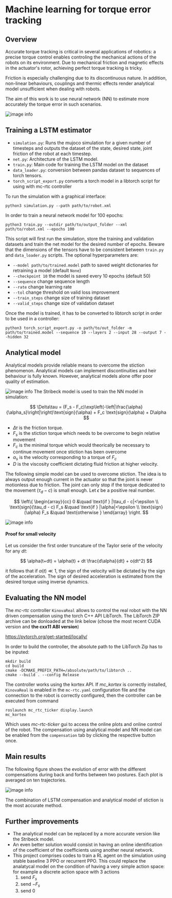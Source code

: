 # Machine learning for torque error tracking



## Overview

Accurate torque tracking is critical in several applications of robotics: a precise torque control enables controling the mechanical actions of the robots on its environment. Due to mechanical friction and magnetic effects in the actuator's rotor, achieving perfect torque tracking is tricky.

Friction is especially challenging due to its discontinuous nature. In addition, non-linear behaviours, couplings and thermic effects render analytical model unsufficient when dealing with robots.

The aim of this work is to use neural network (NN) to estimate more accurately the torque error in such scenarios. 

![image info](./img/Stribeck_real.png)

## Training a LSTM estimator

* `simulation.py`: Runs the mujoco simulation for a given number of timesteps and outputs the dataset of the state, desired state, joint friction of the robot  at each timestep.
* `net.py`: Architecture of the LSTM model.
* `train.py`: Main code for training the LSTM model on the dataset
* `data_loader.py`: conversion between pandas dataset to sequences of torch tensors.
* `torch_script_export.py` converts a torch model in a libtorch script for using with mc-rtc controller

To run the simulation with a graphical interface:
```
python3 simulation.py --path path/to/robot.xml
```

In order to train a neural network model for 100 epochs:
```
python3 train.py --outdir path/to/output_folder --xml path/to/robot.xml --epochs 100 
```
This script will first run the simulation, store the training and validation datasets and train the net model for the desired number of epochs. Beware that the dimensions of the tensors have to be consistent between `train.py` and `data_loader.py` scripts. The optional hyperparameters are:

* `--model path/to/trained.model` path to saved weight dictionaries for retraining a model (default `None`)
* `--checkpoint 10` the model is saved every 10 epochs (default 50)
* `--sequence` change sequence length
* `--rate` change learning rate 
* `--tol` change threshold on valid loss improvement
* `--train_steps` change size of training dataset
* `--valid_steps` change size of validation dataset

Once the model is trained, it has to be converted to libtorch script in order to be used in a controller:
```
python3 torch_script_export.py -o path/to/out_folder -m path/to/trained.model --sequence 10 --layers 2 --input 28 --output 7 --hidden 32
```

## Analytical model

Analytical models provide reliable means to overcome the stiction phenomenon. Analytical models can implement discontinuities and heir behaviour is fully known. However, analytical models alone offer poor quality of estimation.

![image info](./img/Stribeck.png)
The Stribeck model is used to train the NN model in simulation:

$$
\Delta\tau = (F_s - F_c)\exp\left(-\left|\frac{\alpha}{\alpha_s}\right|\right)\text{sign}(\alpha) + F_c \text{sign}(\alpha) + D\alpha
$$

* $\Delta \tau$ is the friction torque.
* $F_s$ is the stiction torque which needs to be overcome to begin relative movement
* $F_c$ is the minimal torque which would theorically be necessary to continue movement once stiction has been overcome
* $\alpha_s$ is the velocity corresponding to a torque of $F_c$
* $D$  is the viscosity coefficient dictating fluid friction at higher velocity.


The following simple model can be used to overcome stiction. The idea is to always output enough current in the actuator so that the joint is never motionless due to friction. The joint can only stop if the torque dedicated to the movement $(\tau_d-c)$ is small enough. Let $\epsilon$ be a positive real number.

$$
\left\{ \begin{array}{cc}
0 &\quad \text{if } |\tau_d - c|<\epsilon \\
\text{sign}(\tau_d - c) F_s &\quad \text{if } |\alpha|<\epsilon  \\
 \text{sign}(\alpha) F_s &\quad \text{otherwise }
\end{array} \right.
$$

![image info](./img/Coulomb.png)

#### Proof for small velocity

Let us consider the first order truncature of the Taylor serie of the velocity for any $dt$:

$$
\alpha(t+dt) = \alpha(t) + dt \frac{d\alpha}{dt} + o(dt^2)
$$

it follows that if $\alpha(t) \ll 1$, the sign of the velocity will be dictated by the sign of the acceleration. The sign of desired acceleration is estimated from the desired torque using inverse dynamics. 

## Evaluating the NN model

The *mc-rtc* controller `KinovaReal` allows to control the real robot with the NN driven compensation using the torch C++ API LibTorch. The  LibTorch ZIP archive can be donloaded at the link below (chose the most recent CUDA version and **the cxx11 ABI version**)

https://pytorch.org/get-started/locally/

In order to build the controller, the absolute path to the LibTorch Zip has to be inputed:

```
mkdir build
cd build
cmake -DCMAKE_PREFIX_PATH=/absolute/path/to/libtorch ..
cmake --build . --config Release
```

The controller works using the kortex API. If *mc_kortex* is correctly installed, `KinovaReal` is enabled in the `mc-rtc.yaml` configuration file and the connection to the robot is correctly configured, then the controller can be executed from command

```
roslaunch mc_rtc_ticker display.launch
mc_kortex
```

Which uses *mc-rtc-ticker* gui to access the online plots and online control of the robot. The compensation using analytical model and NN model can be enabled from the `compensation` tab by clicking the respective button once. 







## Main results

The following figure shows the evolution of error with the different compensations during back and forths between two postures. Each plot is averaged on ten trajectories. 

![image info](./img/main_result.png)

The combination of LSTM compensation and analytical model of stiction is the most accurate method.

## Further improvements

* The analytical model can be replaced by a more accurate version like the Stribeck model.
* An even better solution would consist in having an online identification of the coefficient of the coefficients using another neural network.
* This project comprises codes to train a RL agent on the simulation using stable baseline 3 PPO or recurrent PPO. This could replace the analatycal model on the condition of having a very simple action space: for example a discrete action space with 3 actions 
    1. send $F_s$
    2. send $-F_s$
    3. send $0$